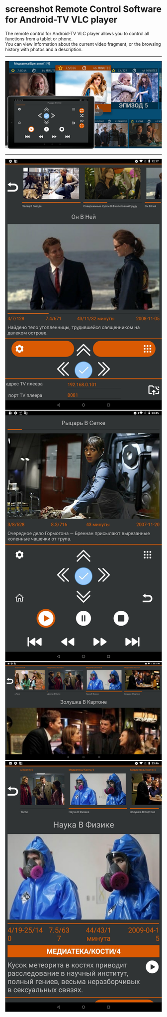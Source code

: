 
# screenshot Remote Control Software for Android-TV VLC player

The remote control for Android-TV VLC player allows you to control all functions from a tablet or phone.  
You can view information about the current video fragment, or the browsing history with photos and a description.  

---

![VLC Android-TV remote - screencap default PlayList 1](img/atvremote-poster.png)

---

![VLC Android-TV remote - screencap default PlayList 2](img/atvremote-1802668.png)
![VLC Android-TV remote - screencap default PlayList 3](img/atvremote-4507434.png)
![VLC Android-TV remote - screencap default PlayList 4](img/atvremote-4604295.png)
![VLC Android-TV remote - screencap default PlayList 5](img/atvremote-4654638.png)

